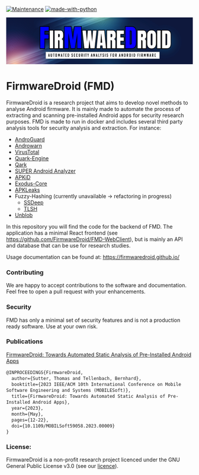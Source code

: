 [![Maintenance](https://img.shields.io/badge/Maintained%3F-yes-green.svg)](https://GitHub.com/Naereen/StrapDown.js/graphs/commit-activity)
[![made-with-python](https://img.shields.io/badge/Made%20with-Python-1f425f.svg)](https://www.python.org/)


![FMD-HEADER.png](docs/FMD-HEADER.png)

# FirmwareDroid (FMD)
FirmwareDroid is a research project that aims to develop novel methods to analyse Android firmware. It is mainly made 
to automate the process of extracting and scanning pre-installed Android apps for security research purposes. 
FMD is made to run in docker and includes several third party analysis tools for security analysis and extraction. 
For instance:

* [AndroGuard](https://github.com/androguard/androguard)
* [Androwarn](https://github.com/maaaaz/androwarn/)
* [VirusTotal](https://www.virustotal.com)
* [Quark-Engine](https://github.com/quark-engine/quark-engine)
* [Qark](https://github.com/linkedin/qark/)
* [SUPER Android Analyzer](https://github.com/SUPERAndroidAnalyzer/super/)
* [APKiD](https://github.com/rednaga/APKiD/)
* [Exodus-Core](https://github.com/Exodus-Privacy/exodus-core/)
* [APKLeaks](https://github.com/dwisiswant0/apkleaks/)
* Fuzzy-Hashing (currently unavailable -> refactoring in progress)
  * [SSDeep](https://ssdeep-project.github.io/ssdeep/index.html)
  * [TLSH](https://tlsh.org/)
* [Unblob](https://github.com/onekey-sec/unblob)

In this repository you will find the code for the backend of FMD. The application has a minimal React
frontend (see https://github.com/FirmwareDroid/FMD-WebClient), but is mainly an API and database 
that can be use for research studies.

Usage documentation can be found at: https://firmwaredroid.github.io/

### Contributing

We are happy to accept contributions to the software and documentation. Feel free to open a pull request with your
enhancements.

### Security

FMD has only a minimal set of security features and is not a production ready software. Use at your own risk.

### Publications

[FirmwareDroid: Towards Automated Static Analysis of Pre-Installed Android Apps](https://ieeexplore.ieee.org/document/10172951)
``` 
@INPROCEEDINGS{FirmwareDroid,
  author={Sutter, Thomas and Tellenbach, Bernhard},
  booktitle={2023 IEEE/ACM 10th International Conference on Mobile Software Engineering and Systems (MOBILESoft)}, 
  title={FirmwareDroid: Towards Automated Static Analysis of Pre-Installed Android Apps}, 
  year={2023},
  month={May},
  pages={12-22},
  doi={10.1109/MOBILSoft59058.2023.00009}
}
```
  
### License:
FirmwareDroid is a non-profit research project licenced under the GNU General Public License v3.0
(see our [licence](https://github.com/FirmwareDroid/FirmwareDroid/blob/main/LICENSE.md)).
